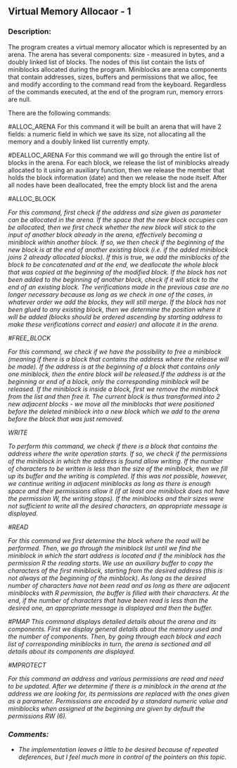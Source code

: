 ## Virtual Memory Allocaor - 1

### Description:
The program creates a virtual memory allocator which is represented by an
arena. The arena has several components: size - measured in bytes, and a doubly
linked list of blocks. The nodes of this list contain the lists of miniblocks 
allocated during the program. Miniblocks are arena components that contain 
addresses, sizes, buffers and permissions that we alloc, fee and modify
according to the command read from the keyboard. Regardless of the commands
executed, at the end of the program run, memory errors are null.

There are the following commands:

#ALLOC_ARENA <size>
For this command it will be built an arena that will have 2 fields: a numeric
field in which we save its size, not allocating all the memory and a doubly 
linked list currently empty.

#DEALLOC_ARENA
For this command we will go through the entire list of blocks in the arena. For
each block, we release the list of miniblocks already allocated to it using an
auxiliary function, then we release the member that holds the block information
(date) and then we release the node itself. After all nodes have been
deallocated, free the empty block list and the arena

#ALLOC_BLOCK <address> <size>
For this command, first check if the address and size given as parameter can be
allocated in the arena. If the space that the new block occupies can be 
allocated, then we first check whether the new block will stick to the input of
another block already in the arena, effectively becoming a miniblock within
another block. If so, we then check if the beginning of the new block is at the
end of another existing block (i.e. if the added miniblock joins 2 already
allocated blocks). If this is true, we add the miniblocks of the block to be
concatenated and at the end, we deallocate the whole block that was copied at 
the beginning of the modified block.
If the block has not been added to the beginning of another block, check if it
will stick to the end of an existing block. The verifications made in the 
previous case are no longer necessary because as long as we check in one of the
cases, in whatever order we add the blocks, they will still merge.
If the block has not been glued to any existing block, then we determine the 
position where it will be added (blocks should be ordered ascending by starting
address to make these verifications correct and easier) and allocate it in the 
arena.

#FREE_BLOCK <address>
For this command, we check if we have the possibility to free a miniblock 
(meaning if there is a block that contains the address where the release will
be made). If the address is at the beginning of a block that contains only one
miniblock, then the entire block will be released.If the address is at the 
beginning or end of a block, only the corresponding miniblock will be released.
If the miniblock is inside a block, first we remove the miniblock from the list
and then free it. The current block is thus transformed into 2 new adjacent
blocks - we move all the miniblocks that were positioned before the deleted
miniblock into a new block which we add to the arena before the block that was
just removed.

WRITE <address> <size> <buffer>
To perform this command, we check if there is a block that contains the address
where the write operation starts. If so, we check if the permissions of the
miniblock in which the address is found allow writing. If the number of
characters to be written is less than the size of the miniblock, then we fill
up its buffer and the writing is completed. If this was not possible, however,
we continue writing in adjacent miniblocks as long as there is enough space and
their permissions allow it (if at least one miniblock does not have the 
permission W, the writing stops). If the miniblocks and their sizes were not
sufficient to write all the desired characters, an appropriate message
is displayed.

#READ <address> <size>
For this command we first determine the block where the read will be performed.
Then, we go through the miniblock list until we find the miniblock in which the
start address is located and if the miniblock has the permission R the reading
starts. We use an auxiliary buffer to copy the characters of the first
miniblock, starting from the desired address (this is not always at the
beginning of the minblock). As long as the desired number of characters have
not been read and as long as there are adjacent miniblocks with R permission,
the buffer is filled with their characters. At the end, if the number of
characters that have been read is less than the desired one, an appropriate
message is displayed and then the buffer.

#PMAP
This command displays detailed details about the arena and its components. 
First we display general details about the memory used and the number of 
components. Then, by going through each block and each list of corresponding 
miniblocks in turn, the arena is sectioned and all details about its components
are displayed.

#MPROTECT <address> <permissions>
For this command an address and various permissions are read and need to be 
updated. After we determine if there is a miniblock in the arena at the address
we are looking for, its permissions are replaced with the ones given as a
parameter. Permissions are encoded by a standard numeric value and miniblocks
when assigned at the beginning are given by default the permissions RW (6).

### Comments:

* The implementation leaves a little to be desired because of repeated deferences, but I feel much more in control of the pointers on this topic.
